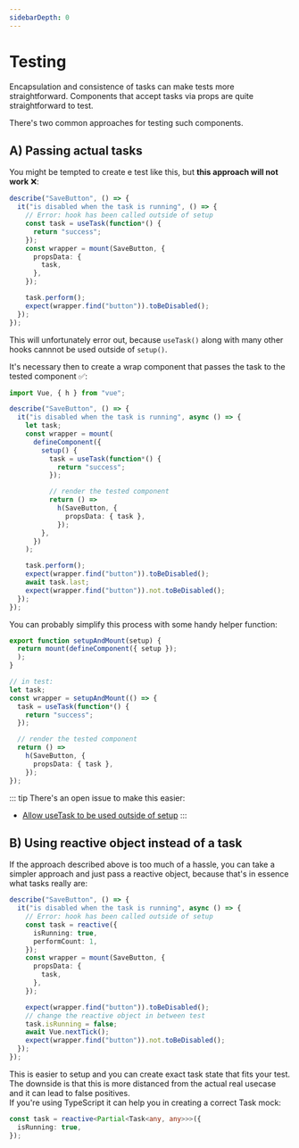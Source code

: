 ```yaml
---
sidebarDepth: 0
---
```


# Testing

Encapsulation and consistence of tasks can make tests more straightforward. Components that accept tasks via props are quite straightforward to test.

There's two common approaches for testing such components.

## A) Passing actual tasks

You might be tempted to create e test like this, but **this approach will not work** ❌:

```ts
describe("SaveButton", () => {
  it("is disabled when the task is running", () => {
    // Error: hook has been called outside of setup
    const task = useTask(function*() {
      return "success";
    });
    const wrapper = mount(SaveButton, {
      propsData: {
        task,
      },
    });

    task.perform();
    expect(wrapper.find("button")).toBeDisabled();
  });
});
```

This will unfortunately error out, because `useTask()` along with many other hooks cannnot be used outside of `setup()`.

It's necessary then to create a wrap component that passes the task to the tested component ✅:

```ts
import Vue, { h } from "vue";

describe("SaveButton", () => {
  it("is disabled when the task is running", async () => {
    let task;
    const wrapper = mount(
      defineComponent({
        setup() {
          task = useTask(function*() {
            return "success";
          });

          // render the tested component
          return () =>
            h(SaveButton, {
              propsData: { task },
            });
        },
      })
    );

    task.perform();
    expect(wrapper.find("button")).toBeDisabled();
    await task.last;
    expect(wrapper.find("button")).not.toBeDisabled();
  });
});
```

You can probably simplify this process with some handy helper function:

```ts
export function setupAndMount(setup) {
  return mount(defineComponent({ setup });
  );
}

// in test:
let task;
const wrapper = setupAndMount(() => {
  task = useTask(function*() {
    return "success";
  });

  // render the tested component
  return () =>
    h(SaveButton, {
      propsData: { task },
    });
});
```

::: tip
There's an open issue to make this easier:

- [Allow useTask to be used outside of setup](https://github.com/MartinMalinda/vue-concurrency/issues/1)
  :::

## B) Using reactive object instead of a task

If the approach described above is too much of a hassle, you can take a simpler approach and just pass a reactive object, because that's in essence what tasks really are:

```ts
describe("SaveButton", () => {
  it("is disabled when the task is running", async () => {
    // Error: hook has been called outside of setup
    const task = reactive({
      isRunning: true,
      performCount: 1,
    });
    const wrapper = mount(SaveButton, {
      propsData: {
        task,
      },
    });

    expect(wrapper.find("button")).toBeDisabled();
    // change the reactive object in between test
    task.isRunning = false;
    await Vue.nextTick();
    expect(wrapper.find("button")).not.toBeDisabled();
  });
});
```

This is easier to setup and you can create exact task state that fits your test. The downside is that this is more distanced from the actual real usecase and it can lead to false positives.  
If you're using TypeScript it can help you in creating a correct Task mock:

```ts
const task = reactive<Partial<Task<any, any>>>({
  isRunning: true,
});
```
